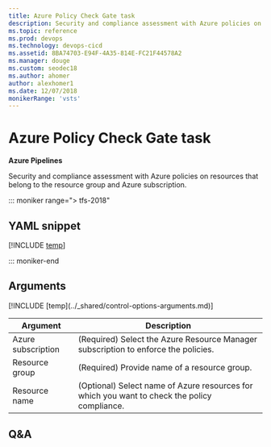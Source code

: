 ```yaml
---
title: Azure Policy Check Gate task
description: Security and compliance assessment with Azure policies on resources that belong to the resource group and Azure subscription.
ms.topic: reference
ms.prod: devops
ms.technology: devops-cicd
ms.assetid: 8BA74703-E94F-4A35-814E-FC21F44578A2
ms.manager: douge
ms.custom: seodec18
ms.author: ahomer
author: alexhomer1
ms.date: 12/07/2018
monikerRange: 'vsts'
---
```


# Azure Policy Check Gate task

**Azure Pipelines**

Security and compliance assessment with Azure policies on resources that belong to the resource group and Azure subscription.

::: moniker range="> tfs-2018"

## YAML snippet

[!INCLUDE [temp](../_shared/yaml/AzurePolicyV0.md)]

::: moniker-end

## Arguments

<table><thead><tr><th>Argument</th><th>Description</th></tr></thead>
<tr><td>Azure subscription</td><td>(Required) Select the Azure Resource Manager subscription to enforce the policies.</td></tr>
<tr><td>Resource group</td><td>(Required) Provide name of a resource group.</td></tr>
<tr><td>Resource name</td><td>(Optional) Select name of Azure resources for which you want to check the policy compliance.</td></tr>
[!INCLUDE [temp](../_shared/control-options-arguments.md)]
</table>

## Q&A

<!-- BEGINSECTION class="md-qanda" -->

<!-- ENDSECTION -->
